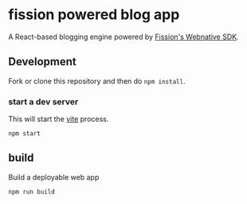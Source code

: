 # fission powered blog app

A React-based blogging engine powered by [Fission's Webnative SDK](https://github.com/fission-suite/webnative).

## Development

Fork or clone this repository and then do `npm install`.

### start a dev server
This will start the [vite](https://vitejs.dev/) process.

```
npm start
```

## build
Build a deployable web app
```
npm run build
```